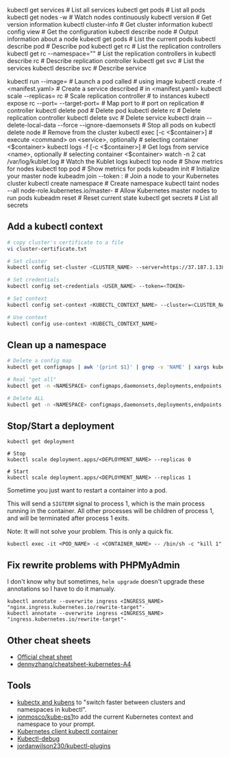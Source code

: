 
kubectl get services                # List all services 
kubectl get pods                    # List all pods
kubectl get nodes -w                # Watch nodes continuously
kubectl version                     # Get version information
kubectl cluster-info                # Get cluster information
kubectl config view                 # Get the configuration
kubectl describe node <node>        # Output information about a node
kubectl get pods                         # List the current pods
kubectl describe pod <name>              # Describe pod <name>
kubectl get rc                           # List the replication controllers
kubectl get rc --namespace="<namespace>" # List the replication controllers in <namespace>
kubectl describe rc <name>               # Describe replication controller <name>
kubectl get svc                          # List the services
kubectl describe svc <name>              # Describe service <name>

kubectl run <name> --image=<image-name>                             # Launch a pod called <name> 
                                                                    # using image <image-name> 
kubectl create -f <manifest.yaml>                                   # Create a service described 
                                                                    # in <manifest.yaml>
kubectl scale --replicas=<count> rc <name>                          # Scale replication controller 
                                                                    # <name> to <count> instances
kubectl expose rc <name> --port=<external> --target-port=<internal> # Map port <external> to 
                                                                    # port <internal> on replication 
                                                                    # controller <name>
kubectl delete pod <name>                                         # Delete pod <name>
kubectl delete rc <name>                                          # Delete replication controller <name>
kubectl delete svc <name>                                         # Delete service <name>
kubectl drain <n> --delete-local-data --force --ignore-daemonsets # Stop all pods on <n>
kubectl delete node <name>                                        # Remove <node> from the cluster
kubectl exec <service> <command> [-c <$container>] # execute <command> on <service>, optionally 
                                                   # selecting container <$container>
kubectl logs -f <name> [-c <$container>]           # Get logs from service <name>, optionally
                                                   # selecting container <$container>
watch -n 2 cat /var/log/kublet.log                 # Watch the Kublet logs
kubectl top node                                   # Show metrics for nodes
kubectl top pod                                    # Show metrics for pods
kubeadm init                                              # Initialize your master node
kubeadm join --token <token> <master-ip>:<master-port>    # Join a node to your Kubernetes cluster
kubectl create namespace <namespace>                      # Create namespace <name>
kubectl taint nodes --all node-role.kubernetes.io/master- # Allow Kubernetes master nodes to run pods
kubeadm reset                                             # Reset current state
kubectl get secrets                                       # List all secrets

##
##

## Add a kubectl context

```bash
# copy cluster's certificate to a file
vi cluster-certificate.txt

# Set cluster
kubectl config set-cluster <CLUSTER_NAME> --server=https://37.187.1.138:6443 --certificate-authority=cluster-certificate.txt --embed-certs=true

# Set credentials
kubectl config set-credentials <USER_NAME> --token=<TOKEN>

# Set context
kubectl config set-context <KUBECTL_CONTEXT_NAME> --cluster=<CLUSTER_NAME> --user=<USER_NAME> --namespace=<NAMESPACE>

# Use context
kubectl config use-context <KUBECTL_CONTEXT_NAME>
```

## Clean up a namespace

```bash
# Delete a config map
kubectl get configmaps | awk '{print $1}' | grep -v 'NAME' | xargs kubectl delete configmap

# Real "get all"
kubectl get -n <NAMESPACE> configmaps,daemonsets,deployments,endpoints,ingresses,jobs,persistentvolumeclaims,pods,podtemplates,replicasets,services,statefulsets

# Delete ALL
kubectl get -n <NAMESPACE> configmaps,daemonsets,deployments,endpoints,ingresses,jobs,persistentvolumeclaims,pods,podtemplates,replicasets,services,statefulsets,secrets | awk '{print $1}' | grep -v "NAME" | grep -v "secret/default-token" | xargs kubectl delete

```

## Stop/Start a deployment

```
kubectl get deployment

# Stop
kubectl scale deployment.apps/<DEPLOYMENT_NAME> --replicas 0

# Start
kubectl scale deployment.apps/<DEPLOYMENT_NAME> --replicas 1
```

Sometime you just want to restart a container into a pod.

This will send a `SIGTERM` signal to process 1, which is the main process running in the container. All other processes will be children of process 1, and will be terminated after process 1 exits.

Note: It will not solve your problem. This is only a quick fix.

```
kubectl exec -it <POD_NAME> -c <CONTAINER_NAME> -- /bin/sh -c "kill 1"
```

## Fix rewrite problems with PHPMyAdmin

I don't know why but sometimes, `helm upgrade` doesn't upgrade these annotations so I have to do it manualy. 

```
kubectl annotate --overwrite ingress <INGRESS_NAME> "nginx.ingress.kubernetes.io/rewrite-target"-
kubectl annotate --overwrite ingress <INGRESS_NAME> "ingress.kubernetes.io/rewrite-target"-
```

## Other cheat sheets

- [Official cheat sheet](https://kubernetes.io/docs/reference/kubectl/cheatsheet/)
- [dennyzhang/cheatsheet-kubernetes-A4](https://github.com/dennyzhang/cheatsheet-kubernetes-A4)

## Tools

- [kubectx and kubens](https://github.com/ahmetb/kubectx) to "switch faster between clusters and namespaces in kubectl".
- [jonmosco/kube-ps1](https://github.com/jonmosco/kube-ps1)to add the current Kubernetes context and namespace to your prompt.
- [Kubernetes client kubectl container](https://github.com/lachie83/k8s-kubectl)
- [Kubectl-debug](https://github.com/aylei/kubectl-debug)
- [jordanwilson230/kubectl-plugins](https://github.com/jordanwilson230/kubectl-plugins)

##
##
